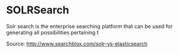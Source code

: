 SOLRSearch
==========

Solr search is the enterprise searching platform that can be used for generating all possibilities pertaining t

Source: <a href="http://www.searchblox.com/solr-vs-elasticsearch">http://www.searchblox.com/solr-vs-elasticsearch</a>
